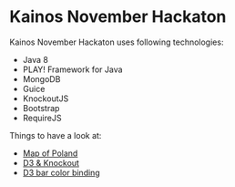 Kainos November Hackaton
=================================

Kainos November Hackaton uses following technologies:
* Java 8
* PLAY! Framework for Java
* MongoDB
* Guice
* KnockoutJS
* Bootstrap
* RequireJS

Things to have a look at:
* [Map of Poland](https://www.google.com/fusiontables/DataSource?docid=1k075DeozAM4bLFwHhFnKdgo6wsEGNIj5E5WXihM9#map:id=3)
* [D3 & Knockout](https://github.com/teodoran/d3-knockout-demo)
* [D3 bar color binding](http://jsfiddle.net/MjFgK/4/)
